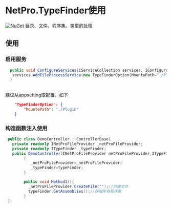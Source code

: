 
# NetPro.TypeFinder使用

 [![NuGet](https://img.shields.io/nuget/v/NetPro.TypeFinder.svg)](https://nuget.org/packages/NetPro.TypeFinder)
目录、文件、程序集、类型的处理

## 使用

### 启用服务

```csharp
  public void ConfigureServices(IServiceCollection services, IConfiguration configuration = null){
   services.AddFileProcessService(new TypeFinderOption{MountePath="./Plugin"});
  }
            
```
建议从appsetting取配置，如下
```json
	"TypeFinderOption": {
		"MountePath": "./Plugin"
	}
```

### 构造函数注入使用
```csharp
 public class DemoController : ControllerBase{
   private readonly INetProFileProvider _netProFileProvider;
   private readonly ITypeFinder _typeFinder;
   public DemoController(INetProFileProvider netProFileProvider,ITypeFinder typeFinder)
        {
           _netProFileProvider=_netProFileProvider;
           _typeFinder=typeFinder;
        }

        public void Method1(){
          _netProFileProvider.CreateFile("");//创建文件
          typeFinder.GetAssemblies();//获取所有程序集
        }
 }
```
